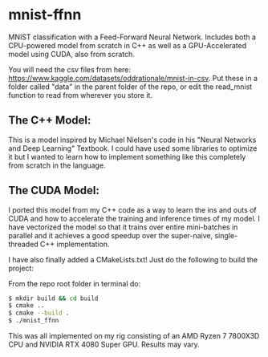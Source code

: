 # mnist-ffnn
MNIST classification with a Feed-Forward Neural Network. Includes both a CPU-powered model from scratch in C++ as well as a GPU-Accelerated model using CUDA, also from scratch.

You will need the csv files from here: https://www.kaggle.com/datasets/oddrationale/mnist-in-csv. Put these in a folder called "data" in the parent folder of the repo, or edit the read_mnist function to read from wherever you store it. 

## The C++ Model:
This is a model inspired by Michael Nielsen's code in his "Neural Networks and Deep Learning" Textbook. I could have used some libraries to optimize it but I wanted to learn how to implement something like this completely from scratch in the language.

## The CUDA Model:
I ported this model from my C++ code as a way to learn the ins and outs of CUDA and how to accelerate the training and inference times of my model. I have vectorized the model so that it trains over entire mini-batches in parallel and it achieves a good speedup over the super-naive, single-threaded C++ implementation.

I have also finally added a CMakeLists.txt! Just do the following to build the project:

From the repo root folder in terminal do:

```bash
$ mkdir build && cd build  
$ cmake ..  
$ cmake --build .  
$ ./mnist_ffnn
``` 

This was all implemented on my rig consisting of an AMD Ryzen 7 7800X3D CPU and NVIDIA RTX 4080 Super GPU. Results may vary.
